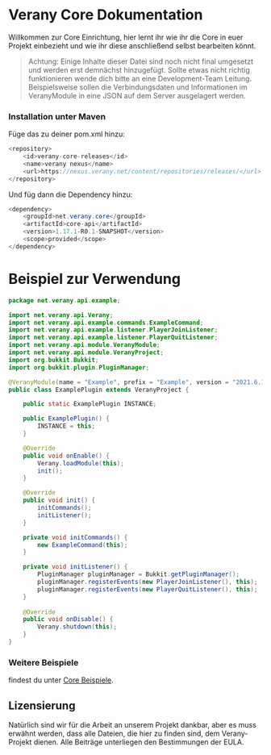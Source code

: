 Verany Core Dokumentation
=============

Willkommen zur Core Einrichtung,
hier lernt ihr wie ihr die Core in euer Projekt einbezieht und wie ihr diese anschließend selbst bearbeiten könnt.

> Achtung: Einige Inhalte dieser Datei sind noch nicht final umgesetzt und werden erst demnächst hinzugefügt. Sollte etwas nicht richtig funktionieren wende dich bitte an eine Development-Team Leitung. Beispielsweise sollen die Verbindungsdaten und Informationen im VeranyModule in eine JSON auf dem Server ausgelagert werden.

### Installation unter Maven

Füge das zu deiner pom.xml hinzu:
```java
<repository>
    <id>verany-core-releases</id>
    <name>verany nexus</name>
    <url>https://nexus.verany.net/content/repositories/releases/</url>
</repository>
```

Und füg dann die Dependency hinzu:
```java
<dependency>
    <groupId>net.verany.core</groupId>
    <artifactId>core-api</artifactId>
    <version>1.17.1-R0.1-SNAPSHOT</version>
    <scope>provided</scope>
</dependency>
```

Beispiel zur Verwendung
=============
```java
package net.verany.api.example;

import net.verany.api.Verany;
import net.verany.api.example.commands.ExampleCommand;
import net.verany.api.example.listener.PlayerJoinListener;
import net.verany.api.example.listener.PlayerQuitListener;
import net.verany.api.module.VeranyModule;
import net.verany.api.module.VeranyProject;
import org.bukkit.Bukkit;
import org.bukkit.plugin.PluginManager;

@VeranyModule(name = "Example", prefix = "Example", version = "2021.6.1", authors = {"tylix"})
public class ExamplePlugin extends VeranyProject {

    public static ExamplePlugin INSTANCE;

    public ExamplePlugin() {
        INSTANCE = this;
    }

    @Override
    public void onEnable() {
        Verany.loadModule(this);
        init();
    }

    @Override
    public void init() {
        initCommands();
        initListener();
    }

    private void initCommands() {
        new ExampleCommand(this);
    }

    private void initListener() {
        PluginManager pluginManager = Bukkit.getPluginManager();
        pluginManager.registerEvents(new PlayerJoinListener(), this);
        pluginManager.registerEvents(new PlayerQuitListener(), this);
    }
    
    @Override
    public void onDisable() {
        Verany.shutdown(this);
    }
}
```

### Weitere Beispiele
findest du unter [Core Beispiele](https://github.com/verany-network/core/discussions/12).


Lizensierung
---------------------------

Natürlich sind wir für die Arbeit an unserem Projekt dankbar, aber es muss erwähnt werden, dass alle Dateien, die hier zu finden sind, dem Verany-Projekt dienen.
Alle Beiträge unterliegen den Bestimmungen der EULA.
